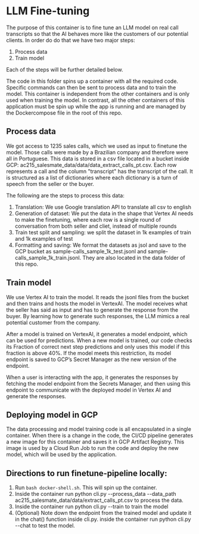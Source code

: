 # LLM Fine-tuning

The purpose of this container is to fine tune an LLM model on real call transcripts so that the AI behaves more like the customers of our potential clients. In order do do that we have two major steps:

1. Process data
2. Train model

Each of the steps will be further detailed below.

The code in this folder spins up a container with all the required code. Specific commands can then be sent to process data and to train the model. This container is independent from the other containers and is only used when training the model. In contrast, all the other containers of this application must be spin up while the app is running and are managed by the Dockercompose file in the root of this repo.


## Process data

We got access to 1235 sales calls, which we used as input to finetune the model. Those calls were made by a Brazilian company and therefore were all in Portuguese. This data is stored in a csv file located in a bucket inside GCP: ac215_salesmate_data/data/data_extract_calls_pt.csv. Each row represents a call and the column "transcript" has the transcript of the call. It is structured as a list of dictionaries where each dictionary is a turn of speech from the seller or the buyer.

The following are the steps to process this data:

1. Translation: We use Google translation API to translate all csv to english
2. Generation of dataset: We put the data in the shape that Vertex AI needs to make the finetuning, where each row is a single round of conversation from both seller and cliet, instead of multiple rounds
3. Train test split and sampling: we split the dataset in 1k examples of train and 1k examples of test
4. Formatting and saving: We format the datasets as jsol and save to the GCP bucket as sample-calls_sample_1k_test.jsonl and sample-calls_sample_1k_train.jsonl. They are also located in the data folder of this repo.

## Train model
We use Vertex AI to train the model. It reads the jsonl files from the bucket and then trains and hosts the model in VertexAI. The model receives what the seller has said as input and has to generate the response from the buyer. By learning how to generate such responses, the LLM mimics a real potential customer from the company.

After a model is trained on VertexAI, it generates a model endpoint, which can be used for predictions. When a new model is trained, our code checks its Fraction of correct next step predictions and only uses this model if this fraction is above 40%. If the model meets this restriction, its model endpoint is saved to GCP’s Secret Manager as the new version of the endpoint.

When a user is interacting with the app, it generates the responses by fetching the model endpoint from the Secrets Manager, and then using this endpoint to communicate with the deployed model in Vertex AI and generate the responses.

## Deploying model in GCP

The data processing and model training code is all encapsulated in a single container. When there is a change in the code, the CI/CD pipeline generates a new image for this container and saves it in GCP Artifact Registry. This image is used by a Cloud Run Job to run the code and deploy the new model, which will be used by the application.


## Directions to run finetune-pipeline locally:

1. Run `bash docker-shell.sh`. This will spin up the container.
2. Inside the container run python cli.py --process_data --data_path ac215_salesmate_data/data/extract_calls_pt.csv to process the data.
3. Inside the container run python cli.py --train to train the model
4. (Optional) Note down the endpoint from the trained model and update it in the chat() function inside cli.py. inside the container run python cli.py --chat to test the model.
